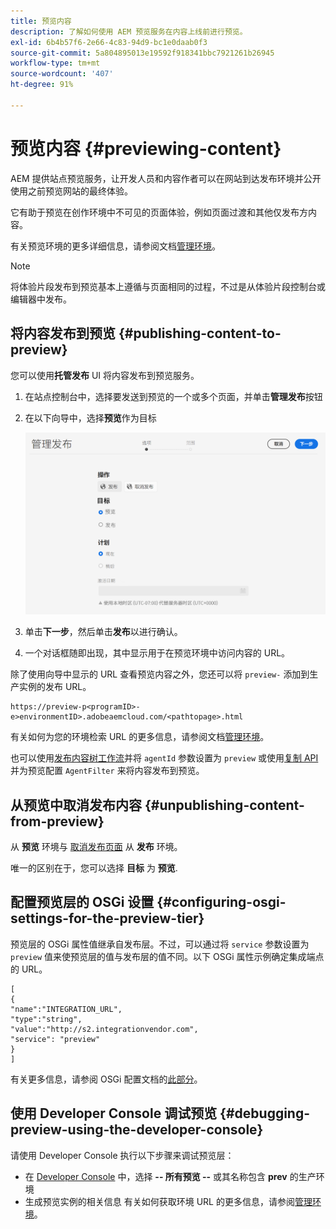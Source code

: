 ```yaml
---
title: 预览内容
description: 了解如何使用 AEM 预览服务在内容上线前进行预览。
exl-id: 6b4b57f6-2e66-4c83-94d9-bc1e0daab0f3
source-git-commit: 5a804895013e19592f918341bbc7921261b26945
workflow-type: tm+mt
source-wordcount: '407'
ht-degree: 91%

---
```



# 预览内容 {#previewing-content}

AEM 提供站点预览服务，让开发人员和内容作者可以在网站到达发布环境并公开使用之前预览网站的最终体验。

它有助于预览在创作环境中不可见的页面体验，例如页面过渡和其他仅发布方内容。

有关预览环境的更多详细信息，请参阅文档[管理环境](/help/implementing/cloud-manager/manage-environments.md#access-preview-service)。

>[!NOTE]
>
>将体验片段发布到预览基本上遵循与页面相同的过程，不过是从体验片段控制台或编辑器中发布。

## 将内容发布到预览 {#publishing-content-to-preview}

您可以使用&#x200B;**托管发布** UI 将内容发布到预览服务。

1. 在站点控制台中，选择要发送到预览的一个或多个页面，并单击&#x200B;**管理发布**&#x200B;按钮
1. 在以下向导中，选择&#x200B;**预览**&#x200B;作为目标

   ![托管发布](/help/sites-cloud/authoring/assets/previewmanagedpublication.png)

1. 单击&#x200B;**下一步**，然后单击&#x200B;**发布**&#x200B;以进行确认。

1. 一个对话框随即出现，其中显示用于在预览环境中访问内容的 URL。


除了使用向导中显示的 URL 查看预览内容之外，您还可以将 `preview-` 添加到生产实例的发布 URL。

```
https://preview-p<programID>-e>environmentID>.adobeaemcloud.com/<pathtopage>.html
```

有关如何为您的环境检索 URL 的更多信息，请参阅文档[管理环境](/help/implementing/cloud-manager/manage-environments.md)。

也可以使用[发布内容树工作流](/help/operations/replication.md#publish-content-tree-workflow)并将 `agentId` 参数设置为 `preview` 或使用[复制 API](/help/operations/replication.md#replication-api) 并为预览配置 `AgentFilter` 来将内容发布到预览。

## 从预览中取消发布内容 {#unpublishing-content-from-preview}

从 **预览** 环境与 [取消发布页面](/help/sites-cloud/authoring/fundamentals/publishing-pages.md#unpublishing-pages) 从 **发布** 环境。

唯一的区别在于，您可以选择 **目标** 为 **预览**.

## 配置预览层的 OSGi 设置 {#configuring-osgi-settings-for-the-preview-tier}

预览层的 OSGi 属性值继承自发布层。不过，可以通过将 `service` 参数设置为 `preview` 值来使预览层的值与发布层的值不同。以下 OSGi 属性示例确定集成端点的 URL。

```
[
{
"name":"INTEGRATION_URL",
"type":"string",
"value":"http://s2.integrationvendor.com",
"service": "preview"
}
]
```

有关更多信息，请参阅 OSGi 配置文档的[此部分](/help/implementing/deploying/configuring-osgi.md#author-vs-publish-configuration)。

## 使用 Developer Console 调试预览 {#debugging-preview-using-the-developer-console}

请使用 Developer Console 执行以下步骤来调试预览层：

* 在 [Developer Console](/help/implementing/developing/introduction/development-guidelines.md#aem-as-a-cloud-service-development-tools) 中，选择 **-- 所有预览 --** 或其名称包含 **prev** 的生产环境
* 生成预览实例的相关信息
有关如何获取环境 URL 的更多信息，请参阅[管理环境](/help/implementing/cloud-manager/manage-environments.md)。

